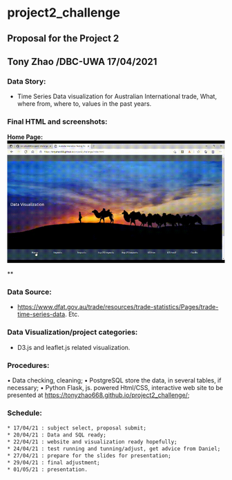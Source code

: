 # project2_challenge

## Proposal for the Project 2

## Tony Zhao /DBC-UWA  17/04/2021

### Data Story: 
* Time Series Data visualization for Australian International trade,
	       What, where from, where to, values in the past years. 

### Final HTML and screenshots:

**Home Page:**
![Home Page](images/home.GIF)

**
           
### Data Source: 

* https://www.dfat.gov.au/trade/resources/trade-statistics/Pages/trade-time-series-data. Etc.

### Data Visualization/project categories: 

* D3.js and leaflet.js related visualization. 

### Procedures:
•	Data checking, cleaning;
•	PostgreSQL store the data, in several tables, if necessary;
•	Python Flask, js. powered Html/CSS, interactive web site to be presented
    at https://tonyzhao668.github.io/project2_challenge/;

### Schedule: 
	* 17/04/21 : subject select, proposal submit;
	* 20/04/21 : Data and SQL ready;
	* 22/04/21 : website and visualization ready hopefully;
	* 24/04/21 : test running and tunning/adjust, get advice from Daniel;
	* 27/04/21 : prepare for the slides for presentation;
	* 29/04/21 : final adjustment;
	* 01/05/21 : presentation. 
